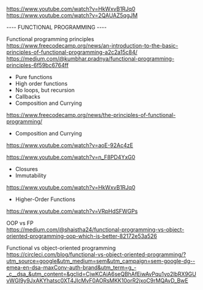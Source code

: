 https://www.youtube.com/watch?v=HkWxvB1RJq0  
https://www.youtube.com/watch?v=2QAUAZ5qgJM

---- FUNCTIONAL PROGRAMMING ----

Functional programming principles
https://www.freecodecamp.org/news/an-introduction-to-the-basic-principles-of-functional-programming-a2c2a15c84/  
https://medium.com/@kumbhar.pradnya/functional-programming-principles-6f59bc6764ff

- Pure functions
- High order functions
- No loops, but recursion
- Callbacks
- Composition and Currying

https://www.freecodecamp.org/news/the-principles-of-functional-programming/

- Composition and Currying

https://www.youtube.com/watch?v=aoE-92Ac4zE

https://www.youtube.com/watch?v=n_F8PD4YxG0

- Closures
- Immutability

https://www.youtube.com/watch?v=HkWxvB1RJq0

- Higher-Order Functions

https://www.youtube.com/watch?v=VRpHdSFWGPs

OOP vs FP  
https://medium.com/@shaistha24/functional-programming-vs-object-oriented-programming-oop-which-is-better-82172e53a526

Functional vs object-oriented programming  
https://circleci.com/blog/functional-vs-object-oriented-programming/?utm_source=google&utm_medium=sem&utm_campaign=sem-google-dg--emea-en-dsa-maxConv-auth-brand&utm_term=g_-_c__dsa_&utm_content=&gclid=CjwKCAiA6seQBhAfEiwAvPqu1yo2lbRX9GUvWGI9y9JxAKYhatsc0XT4JIcMvF0AORsMKK10orR2jxoC9rMQAvD_BwE
